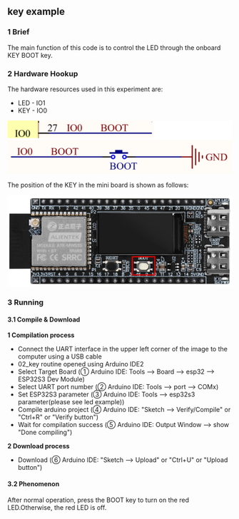 ## key example

### 1 Brief

The main function of this code is to control the LED through the onboard KEY BOOT key.

### 2 Hardware Hookup

The hardware resources used in this experiment are:

- LED - IO1
- KEY - IO0

<img src="../../../../1_docs/3_figures/examples/key/key_sch.png" style="zoom:80%;" />

The position of the KEY in the mini board is shown as follows:

<img src="../../../../1_docs/3_figures/examples/key/key_position.png" style="zoom:50%;" />

### 3 Running

#### 3.1 Compile & Download

**1 Compilation process**

- Connect the UART interface in the upper left corner of the image to the computer using a USB cable
- 02_key routine opened using Arduino IDE2
- Select Target Board (① Arduino IDE: Tools --> Board --> esp32 --> ESP32S3 Dev Module)
- Select UART port number (② Arduino IDE: Tools --> port --> COMx)
- Set ESP32S3 parameter (③ Arduino IDE: Tools --> esp32s3 parameter(please see led example))
- Compile arduino project (④ Arduino IDE: "Sketch --> Verify/Compile" or "Ctrl+R" or "Verify button")
- Wait for compilation success (⑤ Arduino IDE: Output Window --> show "Done compiling")

**2 Download process**

- Download (⑥ Arduino IDE: "Sketch --> Upload" or "Ctrl+U" or "Upload button")

#### 3.2 Phenomenon

After normal operation, press the BOOT key to turn on the red LED.Otherwise, the red LED is off.
